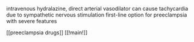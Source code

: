 intravenous hydralazine, direct arterial vasodilator
can cause tachycardia due to sympathetic nervous stimulation 
first-line option for preeclampsia with severe features

[[preeclampsia drugs]]
[[!main!]]


